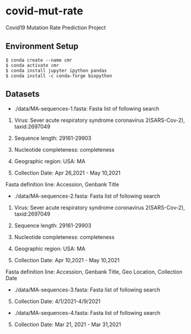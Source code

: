 # covid-mut-rate
Covid19 Mutation Rate Prediction Project

## Environment Setup

```
$ conda create --name cmr
$ conda activate cmr
$ conda install jupyter ipython pandas
$ conda install -c conda-forge biopython
```

## Datasets

* ./data/MA-sequences-1.fasta: Fasta list of following search

1. Virus: Sever acute respiratory syndrome coronavirus 2(SARS-Cov-2), taxid:2697049

2. Sequence length: 29161-29903

3. Nucleotide completeness: completeness

4. Geographic region: USA: MA

5. Collection Date: Apr 26,2021 - May 10,2021

Fasta definition line: Accession, Genbank Title


* ./data/MA-sequences-2.fasta: Fasta list of following search

1. Virus: Sever acute respiratory syndrome coronavirus 2(SARS-Cov-2), taxid:2697049

2. Sequence length: 29161-29903

3. Nucleotide completeness: completeness

4. Geographic region: USA: MA

5. Collection Date: Apr 10,2021 - May 10,2021

Fasta definition line: Accession, Genbank Title, Geo Location, Collection Date

* ./data/MA-sequences-3.fasta: Fasta list of following search
5. Collection Date: 4/1/2021-4/9/2021

* ./data/MA-sequences-4.fasta: Fasta list of following search
5. Collection Date: Mar 21, 2021 - Mar 31,2021

